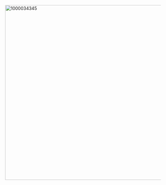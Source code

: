 <img width="735" height="567" alt="1000034345" src="https://github.com/user-attachments/assets/cfe62d34-8fbc-44e5-a281-63f243576165" />


<!--
**ElliotSYS/ElliotSYS** is a ✨ _special_ ✨ repository because its `README.md` (this file) appears on your GitHub profile.

Here are some ideas to get you started:

- 🔭 I’m currently working on ...
- 🌱 I’m currently learning ...
- 👯 I’m looking to collaborate on ...
- 🤔 I’m looking for help with ...
- 💬 Ask me about ...
- 📫 How to reach me: ...
- 😄 Pronouns: ...
- ⚡ Fun fact: ...
-->
